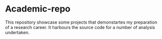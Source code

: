 # Academic-repo
This repository showcase some projects that demonstartes my preparation of a research career. It harbours the source code for a number of analysis undertaken.
